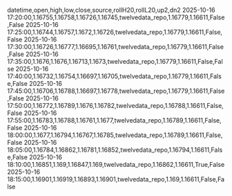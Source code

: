 datetime,open,high,low,close,source,rollH20,rollL20,up2,dn2
2025-10-16 17:20:00,1.16755,1.16758,1.16726,1.16745,twelvedata_repo,1.16779,1.16611,False,False
2025-10-16 17:25:00,1.16744,1.16757,1.1672,1.16726,twelvedata_repo,1.16779,1.16611,False,False
2025-10-16 17:30:00,1.16726,1.16777,1.16695,1.16761,twelvedata_repo,1.16779,1.16611,False,False
2025-10-16 17:35:00,1.1676,1.1676,1.16713,1.1673,twelvedata_repo,1.16779,1.16611,False,False
2025-10-16 17:40:00,1.16732,1.16754,1.16697,1.16705,twelvedata_repo,1.16779,1.16611,False,False
2025-10-16 17:45:00,1.16706,1.16788,1.16697,1.16778,twelvedata_repo,1.16779,1.16611,False,False
2025-10-16 17:50:00,1.16772,1.16789,1.1676,1.16782,twelvedata_repo,1.16788,1.16611,False,False
2025-10-16 17:55:00,1.16783,1.16788,1.16761,1.1677,twelvedata_repo,1.16789,1.16611,False,False
2025-10-16 18:00:00,1.1677,1.16794,1.16767,1.16785,twelvedata_repo,1.16789,1.16611,False,False
2025-10-16 18:05:00,1.16784,1.16862,1.16781,1.16852,twelvedata_repo,1.16794,1.16611,False,False
2025-10-16 18:10:00,1.16851,1.169,1.16847,1.169,twelvedata_repo,1.16862,1.16611,True,False
2025-10-16 18:15:00,1.16901,1.16919,1.16893,1.16901,twelvedata_repo,1.169,1.16611,False,False
